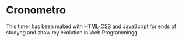 # Cronometro
This timer has been maked with HTML-CSS and JavaScript for ends of studyng and show my evolution in Web Programmingg
